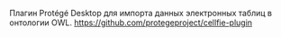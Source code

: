 Плагин Protégé Desktop для импорта данных электронных таблиц в онтологии OWL.
https://github.com/protegeproject/cellfie-plugin
